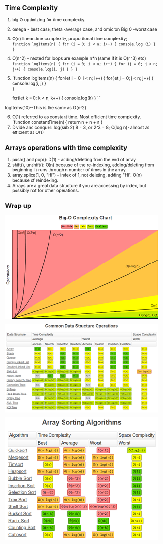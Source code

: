 ## Time Complexity
1. big O optimizing for time complexity.  
2. omega - best case, theta -average case, and omicron Big O -worst case  
3. O(n) linear time complexity, proportional time complexity;  
 `function logItems(n) {
    for (i = 0; i < n; i++) {
        console.log (i)
    }
}`    
4. O(n^2)  - nexted for loops are example n*n (same if it is O(n^3) etc)
`function logItems(n) {
    for (i = 0; i < n; i++) {
        for (j = 0; j < n; j++) {
        console.log(i, j)
    }
}
}`      
5. `function logItems(n) {
     for(let i = 0; i < n; i++) {
         for(let j = 0; j < n; j++) {
             console.log(i, j) 
         }       
     } 
 
     for(let k = 0; k < n; k++) {
         console.log(k)
     }
 }`  
 
 logItems(10)--This is the same as O(n^2)  


 6. O(1) referred to as constant time. Most efficient time complexity. 
 `function constantTime(n) {
    return n + n + n
 }  
 7. Divide and conquer: log(sub 2) 8 = 3, or 2^3 = 8; O(log n)- almost as efficient as O(1)  

 ## Arrays operations with time complexity 
 1. push() and pop(): O(1) - adding/deleting from the end of array
 2. shift(), unshift(): O(n) because of the re-indexing, adding/deleting from beginning. It runs through n number of times in the array.
 3. array.splice(1, 0, "Hi") - index of 1, not deleting, adding "Hi". O(n) because of reindexing.   
 4. Arrays are a great data structure if you are accessing by index, but possibly not for other operations.   
  
## Wrap up  
![Alt text](image.png)  


![Alt text](image-2.png)  


![Alt text](image-1.png)  
